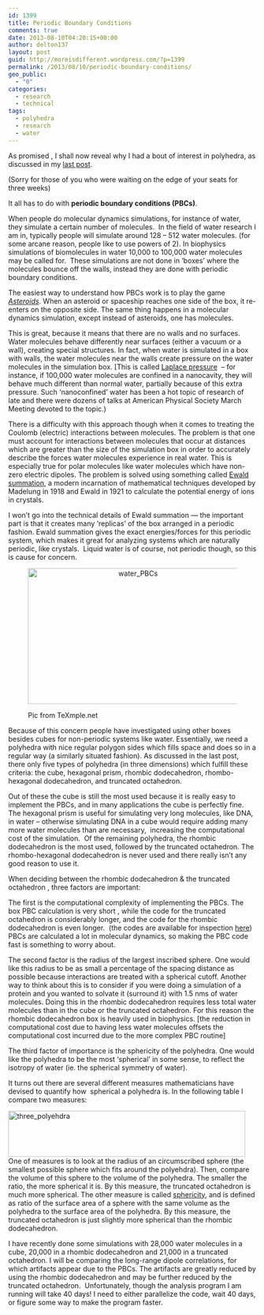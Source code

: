```yaml
---
id: 1399
title: Periodic Boundary Conditions
comments: true
date: 2013-08-10T04:20:15+00:00
author: delton137
layout: post
guid: http://moreisdifferent.wordpress.com/?p=1399
permalink: /2013/08/10/periodic-boundary-conditions/
geo_public:
  - "0"
categories:
  - research
  - technical
tags:
  - polyhedra
  - research
  - water
---
```

As promised , I shall now reveal why I had a bout of interest in polyhedra, as discussed in my [last post](http://moreisdifferent.wordpress.com/2013/07/19/polyhedra/).

(Sorry for those of you who were waiting on the edge of your seats for three weeks)

It all has to do with **periodic boundary conditions (PBCs)**.

<!--more-->

When people do molecular dynamics simulations, for instance of water, they simulate a certain number of molecules.  In the field of water research I am in, typically people will simulate around 128 &#8211; 512 water molecules. (for some arcane reason, people like to use powers of 2). In biophysics simulations of biomolecules in water 10,000 to 100,000 water molecules may be called for.  These simulations are not done in &#8216;boxes&#8217; where the molecules bounce off the walls, instead they are done with periodic boundary conditions.

The easiest way to understand how PBCs work is to play the game [_Asteroids_](http://www.play.vg/games/4-Asteroids.html). When an asteroid or spaceship reaches one side of the box, it re-enters on the opposite side. The same thing happens in a molecular dynamics simulation, except instead of asteroids, one has molecules.

This is great, because it means that there are no walls and no surfaces. Water molecules behave differently near surfaces (either a vacuum or a wall), creating special structures. In fact, when water is simulated in a box with walls, the water molecules near the walls create pressure on the water molecules in the simulation box. [This is called [Laplace pressure](http://en.wikipedia.org/wiki/Laplace_pressure)  &#8211; for instance, if 100,000 water molecules are confined in a nanocavity, they will behave much different than normal water, partially because of this extra pressure. Such &#8216;nanoconfined&#8217; water has been a hot topic of research of late and there were dozens of talks at American Physical Society March Meeting devoted to the topic.)

There is a difficulty with this approach though when it comes to treating the Coulomb (electric) interactions between molecules. The problem is that one must account for interactions between molecules that occur at distances which are greater than the size of the simulation box in order to accurately describe the forces water molecules experience in real water. This is especially true for polar molecules like water molecules which have non-zero electric dipoles. The problem is solved using something called [Ewald summation](http://en.wikipedia.org/wiki/Ewald_summation), a modern incarnation of mathematical techniques developed by Madelung in 1918 and Ewald in 1921 to calculate the potential energy of ions in crystals.

I won&#8217;t go into the technical details of Ewald summation &#8212; the important part is that it creates many &#8216;replicas&#8217; of the box arranged in a periodic fashion. Ewald summation gives the exact energies/forces for this periodic system, which makes it great for analyzing systems which are naturally periodic, like crystals.  Liquid water is of course, not periodic though, so this is cause for concern.

<figure><p align="center">
<img class="size-medium wp-image-1400 " alt="water_PBCs" src="http://www.moreisdifferent.com/wp-content/uploads/2013/08/water_pbcs.png?w=300" width="431" height="275"/><figcaption>Pic from TeXmple.net</figcaption></p>
</figure>
Because of this concern people have investigated using other boxes besides cubes for non-periodic systems like water. Essentially, we need a polyhedra with nice regular polygon sides which fills space and does so in a regular way (a similarly situated fashion). As discussed in the last post, there only five types of polyhedra (in three dimensions) which fulfill these criteria: the cube, hexagonal prism, rhombic dodecahedron, rhombo-hexagonal dodecahedron, and truncated octahedron.

Out of these the cube is still the most used because it is really easy to implement the PBCs, and in many applications the cube is perfectly fine. The hexagonal prism is useful for simulating very long molecules, like DNA, in water &#8211; otherwise simulating DNA in a cube would require adding many more water molecules than are necessary,  increasing the computational cost of the simulation.  Of the remaining polyhedra, the rhombic dodecahedron is the most used, followed by the truncated octahedron. The rhombo-hexagonal dodecahedron is never used and there really isn&#8217;t any good reason to use it.

When deciding between the rhombic dodecahedron & the truncated octahedron , three factors are important:

The first is the computational complexity of implementing the PBCs. The box PBC calculation is very short , while the code for the truncated octahedron is considerably longer, and the code for the rhombic dodecahedron is even longer.  (the codes are available for inspection [here](http://www.ccl.net/cca/software/SOURCES/FORTRAN/allen-tildesley-book/f.01)) PBCs are calculated a lot in molecular dynamics, so making the PBC code fast is something to worry about.

The second factor is the radius of the largest inscribed sphere. One would like this radius to be as small a percentage of the spacing distance as possible because interactions are treated with a spherical cutoff. Another way to think about this is to consider if you were doing a simulation of a protein and you wanted to solvate it (surround it) with 1.5 nms of water molecules. Doing this in the rhombic dodecahedron requires less total water molecules than in the cube or the truncated octahedron. For this reason the rhombic dodecahedron box is heavily used in biophysics. [the reduction in computational cost due to having less water molecules offsets the computational cost incurred due to the more complex PBC routine]

The third factor of importance is the sphericity of the polyhedra. One would like the polyhedra to be the most &#8216;spherical&#8217; in some sense, to reflect the isotropy of water (ie. the spherical symmetry of water).

It turns out there are several different measures mathematicians have devised to quantify how  spherical a polyhedra is. In the following table I compare two measures:

<p style="text-align:left;">
  <a href="http://www.moreisdifferent.com/wp-content/uploads/2013/08/three_polyehdra.png"><img class="aligncenter" alt="three_polyehdra" src="http://www.moreisdifferent.com/wp-content/uploads/2013/08/three_polyehdra.png?w=300" width="481" height="93" /></a>One of measures is to look at the radius of an circumscribed sphere (the smallest possible sphere which fits around the polyehdra). Then, compare the volume of this sphere to the volume of the polyhedra. The smaller the ratio, the more spherical it is. By this measure, the truncated octahedron is much more spherical. The other measure is called <a href="http://en.wikipedia.org/wiki/Sphericity">sphericity</a>, and is defined as ratio of the surface area of a sphere with the same volume as the polyhedra to the surface area of the polyhedra. By this measure, the truncated octahedron is just slightly more spherical than the rhombic dodecahedron.
</p>

<p style="text-align:left;">
  I have recently done some simulations with 28,000 water molecules in a cube, 20,000 in a rhombic dodecahedron and 21,000 in a truncated octahedron. I will be comparing the long-range dipole correlations, for which artifacts appear due to the PBCs. The artifacts are greatly reduced by using the rhombic dodecahedron and may be further reduced by the truncated octahedron.  Unfortunately, though the analysis program I am running will take 40 days! I need to either parallelize the code, wait 40 days, or figure some way to make the program faster.
</p>
